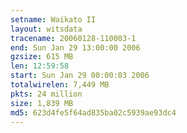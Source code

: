 ```yaml
---
setname: Waikato II
layout: witsdata
tracename: 20060128-110003-1
end: Sun Jan 29 13:00:00 2006
gzsize: 615 MB
len: 12:59:58
start: Sun Jan 29 00:00:03 2006
totalwirelen: 7,449 MB
pkts: 24 million
size: 1,839 MB
md5: 623d4fe5f64ad835ba02c5939ae93dc4
---
```

